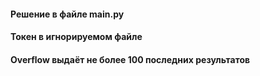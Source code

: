#### Решение в файле main.py
#### Токен в игнорируемом файле
#### Overflow выдаёт не более 100 последних результатов
